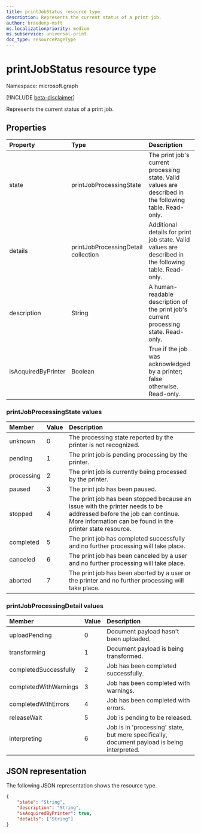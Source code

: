 ```yaml
---
title: printJobStatus resource type
description: Represents the current status of a print job.
author: braedenp-msft
ms.localizationpriority: medium
ms.subservice: universal-print
doc_type: resourcePageType
---
```


# printJobStatus resource type

Namespace: microsoft.graph

[!INCLUDE [beta-disclaimer](../../includes/beta-disclaimer.md)]

Represents the current status of a print job.

## Properties
| Property     | Type        | Description |
|:-------------|:------------|:------------|
|state|printJobProcessingState|The print job's current processing state. Valid values are described in the following table. Read-only.|
|details|printJobProcessingDetail collection|Additional details for print job state. Valid values are described in the following table. Read-only.|
|description|String|A human-readable description of the print job's current processing state. Read-only.|
|isAcquiredByPrinter|Boolean|True if the job was acknowledged by a printer; false otherwise. Read-only.|

### printJobProcessingState values

|Member|Value|Description|
|:---|:---|:---|
|unknown|0|The processing state reported by the printer is not recognized.|
|pending|1|The print job is pending processing by the printer.|
|processing|2|The print job is currently being processed by the printer.|
|paused|3|The print job has been paused.|
|stopped|4|The print job has been stopped because an issue with the printer needs to be addressed before the job can continue. More information can be found in the printer state resource.|
|completed|5|The print job has completed successfully and no further processing will take place.|
|canceled|6|The print job has been canceled by a user and no further processing will take place.|
|aborted|7|The print job has been aborted by a user or the printer and no further processing will take place.|

### printJobProcessingDetail values

|Member|Value|Description|
|:---|:---|:---|
|uploadPending|0|Document payload hasn't been uploaded.|
|transforming|1|Document payload is being transformed.|
|completedSuccessfully|2|Job has been completed successfully.|
|completedWithWarnings|3|Job has been completed with warnings.|
|completedWithErrors|4|Job has been completed with errors.|
|releaseWait|5|Job is pending to be released.|
|interpreting|6|Job is in 'processing' state, but more specifically, document payload is being interpreted.|

## JSON representation

The following JSON representation shows the resource type.

<!-- {
  "blockType": "resource",
  "optionalProperties": [

  ],
  "@odata.type": "microsoft.graph.printJobStatus"
}-->

```json
{
    "state": "String",
    "description": "String",
    "isAcquiredByPrinter": true,    
    "details": ["String"]
}
```

<!-- uuid: 8fcb5dbc-d5aa-4681-8e31-b001d5168d79
2015-10-25 14:57:30 UTC -->
<!-- {
  "type": "#page.annotation",
  "description": "printJobStatus resource",
  "keywords": "",
  "section": "documentation",
  "tocPath": ""
}-->


